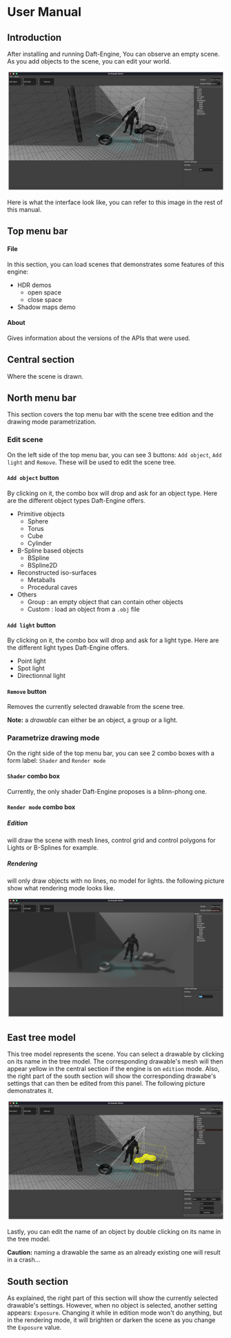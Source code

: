 # User Manual

## Introduction
After installing and running Daft-Engine, You can observe an empty scene. As you add objects to the scene, you can edit your world.

![edition mode](https://github.com/DaftMat/Daft-Engine/blob/manual/resources/EditionNoSelection.png?raw=true)

Here is what the interface look like, you can refer to this image in the rest of this manual.

## Top menu bar
#### File
In this section, you can load scenes that demonstrates some features of this engine:
- HDR demos
  - open space
  - close space
- Shadow maps demo
#### About
Gives information about the versions of the APIs that were used.

## Central section
Where the scene is drawn.

## North menu bar
This section covers the top menu bar with the scene tree edition and the drawing mode parametrization.

### Edit scene
On the left side of the top menu bar, you can see 3 buttons: `Add object`, `Add light` and `Remove`. 
These will be used to edit the scene tree.

#### `Add object` button
By clicking on it, the combo box will drop and ask for an object type.
Here are the different object types Daft-Engine offers.
- Primitive objects
  - Sphere
  - Torus
  - Cube
  - Cylinder
- B-Spline based objects
  - BSpline
  - BSpline2D
- Reconstructed iso-surfaces
  - Metaballs
  - Procedural caves
- Others
  - Group : an empty object that can contain other objects
  - Custom : load an object from a `.obj` file

#### `Add light` button
By clicking on it, the combo box will drop and ask for a light type.
Here are the different light types Daft-Engine offers.
- Point light
- Spot light
- Directionnal light

#### `Remove` button
Removes the currently selected drawable from the scene tree.

**Note:** a *drawable* can either be an object, a group or a light.

### Parametrize drawing mode
On the right side of the top menu bar, you can see 2 combo boxes with a form label: `Shader` and `Render mode`

#### `Shader` combo box
Currently, the only shader Daft-Engine proposes is a blinn-phong one.

#### `Render mode` combo box
##### Edition
will draw the scene with mesh lines, control grid and control polygons for Lights or B-Splines for example.
##### Rendering
will only draw objects with no lines, no model for lights. the following picture show what rendering mode looks like.

![rendering mode](https://github.com/DaftMat/Daft-Engine/blob/manual/resources/renderingNoSelection.png?raw=true)

## East tree model
This tree model represents the scene. You can select a drawable by clicking on its name in the tree model. The corresponding drawable's mesh will then appear yellow in the central section if the engine is on `edition` mode. Also, the right part of the south section will show the corresponding drawabe's settings that can then be edited from this panel.
The following picture demonstrates it.
 
![drawable selection](https://github.com/DaftMat/Daft-Engine/blob/manual/resources/EditionMBSelection.png?raw=true)

Lastly, you can edit the name of an object by double clicking on its name in the tree model.

**Caution:** naming a drawable the same as an already existing one will result in a crash...

## South section
As explained, the right part of this section will show the currently selected drawable's settings. However, when no object is selected, another setting appears: `Exposure`. Changing it while in edition mode won't do anything, but in the rendering mode, it will brighten or darken the scene as you change the `Exposure` value.